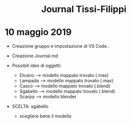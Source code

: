 <center> <h1>Journal Tissi-Filippi</h1> </center>

# 10 maggio 2019

* Creazione gruppo e impostazione di VS Code..
* Creazione Journal.md
* Possibili idee di oggetti:
    * Divano --> modello mappato trovato (.max)
    * Lampada --> modello mappato trovato (.max)
    * Casco --> modello mappato trovato (.blend)
    * Sgabello --> modello mappato trovato (.blend)
    * Scarpa --> modello blender

* SCELTA: sgabello
    * scegliere bene il modello